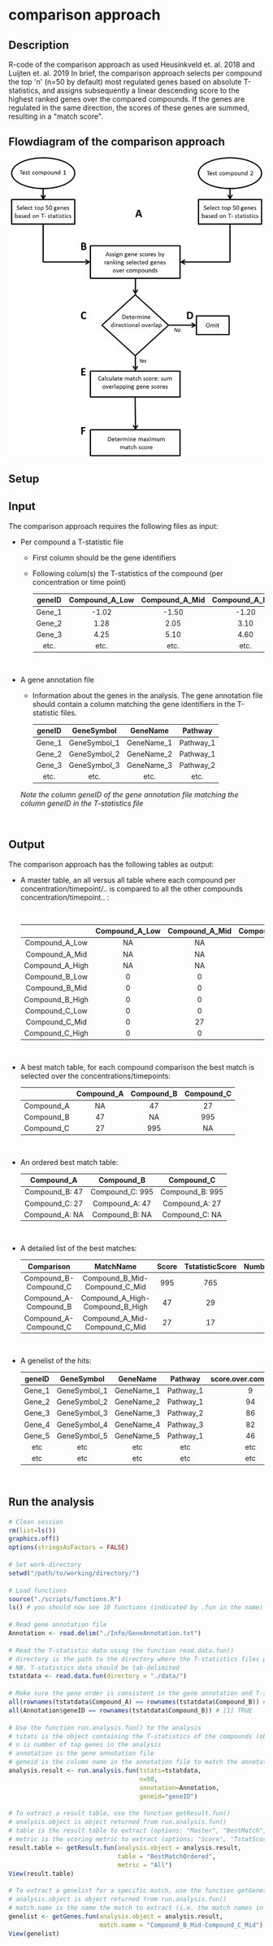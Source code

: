 # comparison approach

## Description
R-code of the comparison approach as used Heusinkveld et. al. 2018 and Luijten et. al. 2019
In brief, the comparison approach selects per compound the top 'n' (n=50 by default) most regulated genes based on absolute T-statistics, and assigns subsequently a linear descending score to the highest ranked genes over the compared compounds.
If the genes are regulated in the same direction, the scores of these genes are summed, resulting in a "match score".

## Flowdiagram of the comparison approach

![alt text](./images/Flowdiagram.png "Flowdiagram of the comparison approach")

## Setup

## Input
The comparison approach requires the following files as input:

* Per compound a T-statistic file  
  * First column should be the gene identifiers  
  * Following colum(s) the T-statistics of the compound (per concentration or time point)
    &nbsp;
  
    | geneID | Compound_A_Low | Compound_A_Mid | Compound_A_High |
    |:------:|:--------------:|:--------------:|:---------------:|
    | Gene_1 | -1.02          | -1.50          | -1.20           |
    | Gene_2 | 1.28           | 2.05           | 3.10            |
    | Gene_3 | 4.25           | 5.10           | 4.60            |
    | etc.   | etc.           | etc.           | etc.            |

  
  &nbsp;
  
* A gene annotation file  
  * Information about the genes in the analysis. The gene annotation file should contain a column matching the gene identifiers in the T-statistic files.
    &nbsp;
  
    | geneID | GeneSymbol   | GeneName   | Pathway   |
    |:------:|:------------:|:----------:|:---------:|
    | Gene_1 | GeneSymbol_1 | GeneName_1 | Pathway_1 |
    | Gene_2 | GeneSymbol_2 | GeneName_2 | Pathway_1 |
    | Gene_3 | GeneSymbol_3 | GeneName_3 | Pathway_2 |
    | etc.   | etc.         | etc.       | etc.      |
  
   *Note the column geneID of the gene annotation file matching the column geneID in the T-statistics file*
  
  &nbsp;
  
## Output
The comparison approach has the following tables as output:
  * A master table, an all versus all table where each compound per concentration/timepoint/.. is compared to all the other compounds concentration/timepoint.. : 
  
    &nbsp;
  
    |               | Compound_A_Low | Compound_A_Mid | Compound_A_High | Compound_B_Low | Compound_B_Mid | Compound_B_High | Compound_C_Low | Compound_C_Mid | Compound_C_High |             
    |:-------------:|:--------------:|:--------------:|:---------------:|:--------------:|:--------------:|:---------------:|:--------------:|:--------------:|:---------------:|
    Compound_A_Low  | NA             | NA             | NA              | 0              | 0              | 0               | 0              | 0              | 0               | 
    Compound_A_Mid  | NA             | NA             | NA              | 0              | 0              | 0               | 0              | 27             | 0               | 
    Compound_A_High | NA             | NA             | NA              | 0              | 43             | 47              | 0              | 0              | 2               | 
    Compound_B_Low  | 0              | 0              | 0               | NA             | NA             | NA              | 436            | 518            | 395             | 
    Compound_B_Mid  | 0              | 0              | 43              | NA             | NA             | NA              | 313            | 995            | 929             | 
    Compound_B_High | 0              | 0              | 47              | NA             | NA             | NA              | 317            | 890            | 949             | 
    Compound_C_Low  | 0              | 0              | 0               | 436            | 313            | 317             | NA             | NA             | NA              | 
    Compound_C_Mid  | 0              | 27             | 0               | 518            | 995            | 890             | NA             | NA             | NA              | 
    Compound_C_High | 0              | 0              | 2               | 395            | 929            | 949             | NA             | NA             | NA              | 

  &nbsp;
  
  * A best match table, for each compound comparison the best match is selected over the concentrations/timepoints:
  
    |            | Compound_A | Compound_B | Compound_C |
    |:----------:|:----------:|:----------:|:----------:|
    | Compound_A | NA         | 47         | 27         |
    | Compound_B | 47         | NA         | 995        |
    | Compound_C | 27         | 995        | NA         |

  &nbsp;
  
  
  * An ordered best match table: 

    | Compound_A     | Compound_B      | Compound_C      |
    |:--------------:|:---------------:|:---------------:|
    | Compound_B: 47 | Compound_C: 995 | Compound_B: 995 |
    | Compound_C: 27 | Compound_A: 47  | Compound_A: 27  |
    | Compound_A: NA | Compound_B: NA  | Compound_C: NA  |

  &nbsp;

  * A detailed list of the best matches:
  
    | Comparison            | MatchName                       | Score | TstatisticScore | NumberOfHits |
    |:---------------------:|:-------------------------------:|:-----:|:---------------:|:------------:|
    | Compound_B-Compound_C | Compound_B_Mid-Compound_C_Mid   | 995   | 765             | 26           |
    | Compound_A-Compound_B | Compound_A_High-Compound_B_High | 47    | 29              | 1            |
    | Compound_A-Compound_C | Compound_A_Mid-Compound_C_Mid   | 27    | 17              | 1            |

  &nbsp;

  * A genelist of the hits:
  
    | geneID | GeneSymbol   | GeneName   | Pathway   | score.over.compounds | score.tstat | regulation |
    |:------:|:------------:|:----------:|:---------:|:--------------------:|:-----------:|:----------:|
    | Gene_1 | GeneSymbol_1 | GeneName_1 | Pathway_1 | 9                    | 14.63373    |  -         |
    | Gene_2 | GeneSymbol_2 | GeneName_2 | Pathway_1 | 94                   | 38.62147    |  +         |
    | Gene_3 | GeneSymbol_3 | GeneName_3 | Pathway_2 | 86                   | 37.48938    |  +         |
    | Gene_4 | GeneSymbol_4 | GeneName_4 | Pathway_3 | 82                   | 29.59908    |  +         |
    | Gene_5 | GeneSymbol_5 | GeneName_5 | Pathway_1 | 46                   | 28.75784    |  +         |
    | etc    | etc          | etc        | etc       | etc                  | etc         | etc        |
    | etc    | etc          | etc        | etc       | etc                  | etc         | etc        |

 &nbsp;

## Run the analysis

``` R
# Clean session
rm(list=ls())
graphics.off()
options(stringsAsFactors = FALSE)

# Set work-directory
setwd("/path/to/working/directory/")

# Load functions
source("./scripts/functions.R")
ls() # you should now see 10 functions (indicated by .fun in the name)

# Read gene annotation file
Annotation <- read.delim("./Info/GeneAnnotation.txt")

# Read the T-statistic data using the function read.data.fun()
# directory is the path to the directory where the T-statistics files per compound are located
# NB. T-statistics data should be tab-delimited
tstatdata <- read.data.fun(directory = "./data/")

# Make sure the gene order is consistent in the gene annotation and T-statistic files
all(rownames(tstatdata$Compound_A) == rownames(tstatdata$Compound_B)) # [1] TRUE
all(Annotation$geneID == rownames(tstatdata$Compound_B)) # [1] TRUE

# Use the function run.analysis.fun() to the analysis
# tstats is the object containing the T-statistics of the compounds (object returned from read.data.fun())
# n is number of top genes in the analysis
# annotation is the gene annotation file
# geneid is the column name in the annotation file to match the annotation file with the rownames of the T-statistics
analysis.result <- run.analysis.fun(tstats=tstatdata, 
                                    n=50, 
                                    annotation=Annotation, 
                                    geneid="geneID")

# To extract a result table, use the function getResult.fun()
# analysis.object is object returned from run.analysis.fun()
# table is the result table to extract (options: "Master", "BestMatch", "BestMatchOrdered")
# metric is the scoring metric to extract (options: "Score", "TstatScore", "NumberOfHits", "All")
result.table <- getResult.fun(analysis.object = analysis.result, 
                              table = "BestMatchOrdered", 
                              metric = "All")
View(result.table)

# To extract a genelist for a specific match, use the function getGenes.fun()
# analysis.object is object returned from run.analysis.fun()
# match.name is the name the match to extract (i.e. the match names in the column "MatchName" from the table BestMatchOrdered and metric All)
genelist <- getGenes.fun(analysis.object = analysis.result, 
                         match.name = "Compound_B_Mid-Compound_C_Mid")
View(genelist)

```





